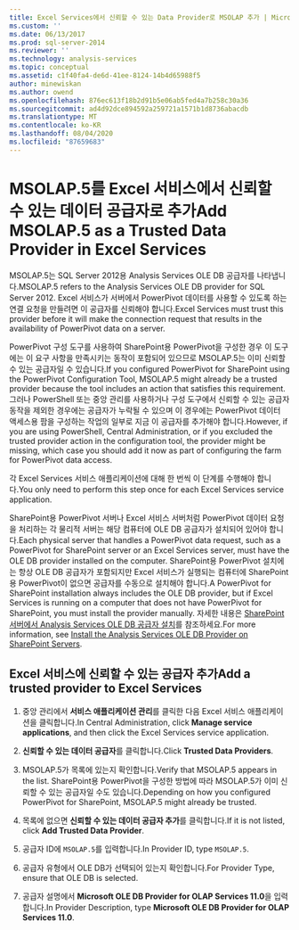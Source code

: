 ```yaml
---
title: Excel Services에서 신뢰할 수 있는 Data Provider로 MSOLAP 추가 | Microsoft Docs
ms.custom: ''
ms.date: 06/13/2017
ms.prod: sql-server-2014
ms.reviewer: ''
ms.technology: analysis-services
ms.topic: conceptual
ms.assetid: c1f40fa4-de6d-41ee-8124-14b4d65988f5
author: minewiskan
ms.author: owend
ms.openlocfilehash: 876ec613f18b2d91b5e06ab5fed4a7b258c30a36
ms.sourcegitcommit: ad4d92dce894592a259721a1571b1d8736abacdb
ms.translationtype: MT
ms.contentlocale: ko-KR
ms.lasthandoff: 08/04/2020
ms.locfileid: "87659683"
---
```

# <a name="add-msolap5-as-a-trusted-data-provider-in-excel-services"></a><span data-ttu-id="d5369-102">MSOLAP.5를 Excel 서비스에서 신뢰할 수 있는 데이터 공급자로 추가</span><span class="sxs-lookup"><span data-stu-id="d5369-102">Add MSOLAP.5 as a Trusted Data Provider in Excel Services</span></span>
  <span data-ttu-id="d5369-103">MSOLAP.5는 SQL Server 2012용 Analysis Services OLE DB 공급자를 나타냅니다.</span><span class="sxs-lookup"><span data-stu-id="d5369-103">MSOLAP.5 refers to the Analysis Services OLE DB provider for SQL Server 2012.</span></span> <span data-ttu-id="d5369-104">Excel 서비스가 서버에서 PowerPivot 데이터를 사용할 수 있도록 하는 연결 요청을 만들려면 이 공급자를 신뢰해야 합니다.</span><span class="sxs-lookup"><span data-stu-id="d5369-104">Excel Services must trust this provider before it will make the connection request that results in the availability of PowerPivot data on a server.</span></span>  
  
 <span data-ttu-id="d5369-105">PowerPivot 구성 도구를 사용하여 SharePoint용 PowerPivot을 구성한 경우 이 도구에는 이 요구 사항을 만족시키는 동작이 포함되어 있으므로 MSOLAP.5는 이미 신뢰할 수 있는 공급자일 수 있습니다.</span><span class="sxs-lookup"><span data-stu-id="d5369-105">If you configured PowerPivot for SharePoint using the PowerPivot Configuration Tool, MSOLAP.5 might already be a trusted provider because the tool includes an action that satisfies this requirement.</span></span> <span data-ttu-id="d5369-106">그러나 PowerShell 또는 중앙 관리를 사용하거나 구성 도구에서 신뢰할 수 있는 공급자 동작을 제외한 경우에는 공급자가 누락될 수 있으며 이 경우에는 PowerPivot 데이터 액세스용 팜을 구성하는 작업의 일부로 지금 이 공급자를 추가해야 합니다.</span><span class="sxs-lookup"><span data-stu-id="d5369-106">However, if you are using PowerShell, Central Administration, or if you excluded the trusted provider action in the configuration tool, the provider might be missing, which case you should add it now as part of configuring the farm for PowerPivot data access.</span></span>  
  
 <span data-ttu-id="d5369-107">각 Excel Services 서비스 애플리케이션에 대해 한 번씩 이 단계를 수행해야 합니다.</span><span class="sxs-lookup"><span data-stu-id="d5369-107">You only need to perform this step once for each Excel Services service application.</span></span>  
  
 <span data-ttu-id="d5369-108">SharePoint용 PowerPivot 서버나 Excel 서비스 서버처럼 PowerPivot 데이터 요청을 처리하는 각 물리적 서버는 해당 컴퓨터에 OLE DB 공급자가 설치되어 있어야 합니다.</span><span class="sxs-lookup"><span data-stu-id="d5369-108">Each physical server that handles a PowerPivot data request, such as a PowerPivot for SharePoint server or an Excel Services server, must have the OLE DB provider installed on the computer.</span></span> <span data-ttu-id="d5369-109">SharePoint용 PowerPivot 설치에는 항상 OLE DB 공급자가 포함되지만 Excel 서비스가 실행되는 컴퓨터에 SharePoint용 PowerPivot이 없으면 공급자를 수동으로 설치해야 합니다.</span><span class="sxs-lookup"><span data-stu-id="d5369-109">A PowerPivot for SharePoint installation always includes the OLE DB provider, but if Excel Services is running on a computer that does not have PowerPivot for SharePoint, you must install the provider manually.</span></span> <span data-ttu-id="d5369-110">자세한 내용은 [SharePoint 서버에서 Analysis Services OLE DB 공급자 설치](../../sql-server/install/install-the-analysis-services-ole-db-provider-on-sharepoint-servers.md)를 참조하세요.</span><span class="sxs-lookup"><span data-stu-id="d5369-110">For more information, see [Install the Analysis Services OLE DB Provider on SharePoint Servers](../../sql-server/install/install-the-analysis-services-ole-db-provider-on-sharepoint-servers.md).</span></span>  
  
## <a name="add-a-trusted-provider-to-excel-services"></a><span data-ttu-id="d5369-111">Excel 서비스에 신뢰할 수 있는 공급자 추가</span><span class="sxs-lookup"><span data-stu-id="d5369-111">Add a trusted provider to Excel Services</span></span>  
  
1.  <span data-ttu-id="d5369-112">중앙 관리에서 **서비스 애플리케이션 관리**를 클릭한 다음 Excel 서비스 애플리케이션을 클릭합니다.</span><span class="sxs-lookup"><span data-stu-id="d5369-112">In Central Administration, click **Manage service applications**, and then click the Excel Services service application.</span></span>  
  
2.  <span data-ttu-id="d5369-113">**신뢰할 수 있는 데이터 공급자**를 클릭합니다.</span><span class="sxs-lookup"><span data-stu-id="d5369-113">Click **Trusted Data Providers**.</span></span>  
  
3.  <span data-ttu-id="d5369-114">MSOLAP.5가 목록에 있는지 확인합니다.</span><span class="sxs-lookup"><span data-stu-id="d5369-114">Verify that MSOLAP.5 appears in the list.</span></span> <span data-ttu-id="d5369-115">SharePoint용 PowerPivot을 구성한 방법에 따라 MSOLAP.5가 이미 신뢰할 수 있는 공급자일 수도 있습니다.</span><span class="sxs-lookup"><span data-stu-id="d5369-115">Depending on how you configured PowerPivot for SharePoint, MSOLAP.5 might already be trusted.</span></span>  
  
4.  <span data-ttu-id="d5369-116">목록에 없으면 **신뢰할 수 있는 데이터 공급자 추가**를 클릭합니다.</span><span class="sxs-lookup"><span data-stu-id="d5369-116">If it is not listed, click **Add Trusted Data Provider**.</span></span>  
  
5.  <span data-ttu-id="d5369-117">공급자 ID에 `MSOLAP.5`를 입력합니다.</span><span class="sxs-lookup"><span data-stu-id="d5369-117">In Provider ID, type `MSOLAP.5`.</span></span>  
  
6.  <span data-ttu-id="d5369-118">공급자 유형에서 OLE DB가 선택되어 있는지 확인합니다.</span><span class="sxs-lookup"><span data-stu-id="d5369-118">For Provider Type, ensure that OLE DB is selected.</span></span>  
  
7.  <span data-ttu-id="d5369-119">공급자 설명에서 **Microsoft OLE DB Provider for OLAP Services 11.0**을 입력합니다.</span><span class="sxs-lookup"><span data-stu-id="d5369-119">In Provider Description, type **Microsoft OLE DB Provider for OLAP Services 11.0**.</span></span>  
  
  
